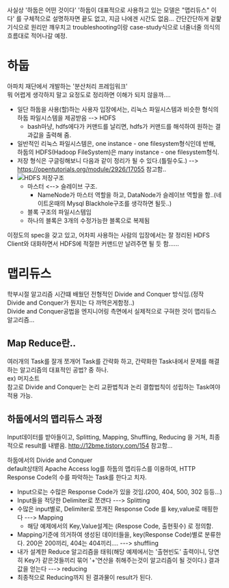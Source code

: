 사실상 '하둡은 어떤 것이다'
'하둡이 대표적으로 사용하고 있는 모델은 "맵리듀스" 이다' 를 구체적으로 설명하자면 끝도 없고, 지금 나에겐 시간도 없음...
간단간단하게 겉핥기식으로 원리만 꺠우치고 troubleshooting이랑 case-study식으로 너줄너줄 의식의 흐름대로 적어나갈 예정.


# 하둡
아파치 재단에서 개발하는 '분산처리 프레임워크'  
뭐 어렵게 생각하지 말고 요정도로 정리하면 이해가 되지 않을까....
- 일단 하둡을 사용(할)하는 사용자 입장에서는, 리눅스 파일시스템과 비슷한 형식의 하둡 파일시스템을 제공받음 --> HDFS
  - bash마냥, hdfs에다가 커맨드를 날리면, hdfs가 커맨드를 해석하여 원하는 결과값을 출력해 줌.
- 일반적인 리눅스 파일시스템은, one instance - one filesystem형식인데 반해, 하둡의 HDFS(Hadoop FileSystem)은
  many instance - one filesystem형식.
- 저장 형식은 구글링해보니 다음과 같이 정리가 될 수 있다.(틀릴수도.) --> https://opentutorials.org/module/2926/17055 참고함..  
- ![HDFS 저장구조](https://zaksal58.github.io/Machine%20Learning/Image/6496.png)
  - 마스터 <--> 슬레이브 구조.
    - NameNode가 마스터 역할을 하고, DataNode가 슬레이브 역할을 함..(네이트온때의 Mysql Blackhole구조를 생각하면 될듯..)
  - 블록 구조의 파일시스템임
  - 하나의 블록은 3개의 수정가능한 블록으로 복제됨

이정도의 spec을 갖고 있고, 어차피 사용하는 사람의 입장에서는
잘 정리된 HDFS Client와 대화하면서 HDFS에 적절한 커맨드만 날려주면 될 듯 함......


# 맵리듀스
학부시절 알고리즘 시간떄 배웠던 전형적인 Divide and Conquer 방식임.(정작 Divide and Conquer가 뭔지는 다 까먹은게함정..)  
Divide and Conquer공법을 엔지니어링 측면에서 실제적으로 구혀한 것이 맵리듀스 알고리즘...

## Map Reduce란..
여러개의 Task를 잘개 쪼개어 Task를 간략화 하고, 간략화한 Task내에서 문제를 해결하는 알고리즘의 대표적인 공법? 중 하나.  
ex) 머지소트  
참고로 Divide and Conquer는 논리 교환법칙과 논리 결합법칙이 성립하는 Task여야 적용 가능.  

## 하둡에서의 맵리듀스 과정
Input데이터를 받아들이고, Splitting, Mapping, Shuffling, Reducing 을 거쳐, 최종적으로 result를 내뱉음.
http://12bme.tistory.com/154 참고함...

하둡에서의 Divide and Conquer  
default상태의 Apache Access log를 하둡의 맵리듀스를 이용하여, HTTP Response Code의 수를 파악하는 Task를 한다고 치자.  
- Input으로는 수많은 Response Code가 있을 것임.(200, 404, 500, 302 등등...)
- Input들을 적당한 Delimiter로 쪼갠다 ---> Splitting
- 수많은 input별로, Delimiter로 쪼개진 Response Code 를 key,value로 매핑한다 ---> Mapping
  - 해당 예제에서의 Key,Value설계는 (Respose Code, 출현횟수) 로 정의함.
- Mapping기준에 의거하여 생성된 데이터들을, key(Response Code)별로 분류한다. 200은 200끼리, 404는 404끼리.... ---> shuffling
- 내가 설계한 Reduce 알고리즘을 태워(해당 예제에서는 '출현빈도' 출력이니, 당연히 Key가 같은것들끼리 묶어 '+'연산을 취해주는것이 알고리즘이 될 것이다.) 결과값을 얻는다 ---> reducing
- 최종적으로 Reducing까지 된 결과물이 result가 된다.
 




